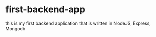 # first-backend-app
this is my first backend application that is written in NodeJS, Express, Mongodb
